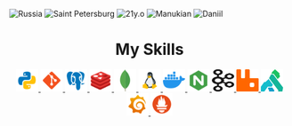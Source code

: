 

![Russia](https://img.shields.io/badge/-Russia-black?style=for-the-badge&logo=Russia)
![Saint Petersburg](https://img.shields.io/badge/-Saint_Petersburg-black?style=for-the-badge&logo=Saint_Petersburg) 
![21y.o](https://img.shields.io/badge/-21y.o.-black?style=for-the-badge&logo=20)
![Manukian](https://img.shields.io/badge/-Manukian-black?style=for-the-badge&logo=Manukian)
![Daniil](https://img.shields.io/badge/-Daniil-black?style=for-the-badge&logo=Daniil) 


<h1 align="center">My Skills</h1>
<p align="center">
<a href="https://www.python.org/" target="_blank" rel="noreferrer"> <img src="static/python.png" alt="python" width="40" height="40"/> </a>
<a href="" target="_blank" rel="noreferrer"> <img src="static/git.png" alt="Git" width="40" height="40"/> </a>
<a href="" target="_blank" rel="noreferrer"> <img src="static/postgresql.png" alt="Postgresql" width="40" height="40"/> </a>
<a href="" target="_blank" rel="noreferrer"> <img src="static/redis.png" alt="Redis" width="40" height="40"/> </a>
<a href="" target="_blank" rel="noreferrer"> <img src="static/mongodb.png" alt="Mongo" width="40" height="40"/> </a>
<a href="" target="_blank" rel="noreferrer"> <img src="static/linux.png" alt="Linux" width="40" height="40"/> </a>
<a href="" target="_blank" rel="noreferrer"> <img src="static/docker.png" alt="Docker" width="40" height="40"/> </a>
<a href="" target="_blank" rel="noreferrer"> <img src="static/nginx.png" alt="Nginx" width="40" height="40"/> </a>
<a href="" target="_blank" rel="noreferrer"> <img src="static/kafka.svg" alt="Kafka" width="40" height="40"/> </a>
<a href="" target="_blank" rel="noreferrer"> <img src="static/rabbitmq.svg" alt="Rmq" width="40" height="40"/> </a>
<a href="" target="_blank" rel="noreferrer"> <img src="static/kong.png" alt="Kong" width="40" height="40"/> </a>
<a href="" target="_blank" rel="noreferrer"> <img src="static/grafana.png" alt="Grafan" width="40" height="40"/> </a>
<a href="" target="_blank" rel="noreferrer"> <img src="static/prometheus.png" alt="Prometheus" width="40" height="40"/> </a>
